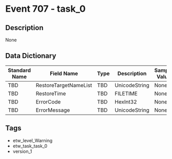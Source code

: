# Event 707 - task_0

## Description
None

## Data Dictionary
|Standard Name|Field Name|Type|Description|Sample Value|
|---|---|---|---|---|
|TBD|RestoreTargetNameList|TBD|UnicodeString|None|None|
|TBD|RestoreTime|TBD|FILETIME|None|None|
|TBD|ErrorCode|TBD|HexInt32|None|None|
|TBD|ErrorMessage|TBD|UnicodeString|None|None|

## Tags
* etw_level_Warning
* etw_task_task_0
* version_1